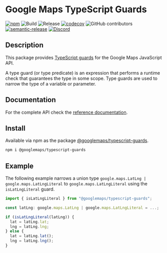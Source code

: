 # Google Maps TypeScript Guards

[![npm](https://img.shields.io/npm/v/@googlemaps/typescript-guards)](https://www.npmjs.com/package/@googlemaps/typescript-guards)
![Build](https://github.com/googlemaps/js-typescript-guards/workflows/Test/badge.svg)
![Release](https://github.com/googlemaps/js-typescript-guards/workflows/Release/badge.svg)
[![codecov](https://codecov.io/gh/googlemaps/js-typescript-guards/branch/main/graph/badge.svg)](https://codecov.io/gh/googlemaps/js-typescript-guards)
![GitHub contributors](https://img.shields.io/github/contributors/googlemaps/js-typescript-guards?color=green)
[![semantic-release](https://img.shields.io/badge/%20%20%F0%9F%93%A6%F0%9F%9A%80-semantic--release-e10079.svg)](https://github.com/semantic-release/semantic-release)
[![Discord](https://img.shields.io/discord/676948200904589322?color=6A7EC2&logo=discord&logoColor=ffffff)](https://discord.gg/jRteCzP)

## Description

This package provides [TypeScript guards](https://www.typescriptlang.org/docs/handbook/2/narrowing.html#using-type-predicates) for the Google Maps JavaScript API. 

A type guard (or type predicate) is an expression that performs a runtime check that guarantees the type in some scope. Type guards are used to narrow the type of a variable or parameter.

## Documentation

For the complete API check the [reference documentation](https://googlemaps.github.io/js-typescript-guards/index.html).

## Install

Available via npm as the package [@googlemaps/typescript-guards](https://www.npmjs.com/package/@googlemaps/typescript-guards).

```sh
npm i @googlemaps/typescript-guards
```

## Example

The following example narrows a union type `google.maps.LatLng | google.maps.LatLngLiteral` to `google.maps.LatLngLiteral` using the `isLatLngLiteral` guard.

```typescript
import { isLatLngLiteral } from "@googlemaps/typescript-guards";

const latLng: google.maps.LatLng | google.maps.LatLngLiteral = ...;

if (isLatLngLiteral(latLng)) {
  lat = latLng.lat;
  lng = latLng.lng;
} else {
  lat = latLng.lat();
  lng = latLng.lng();
}
```
